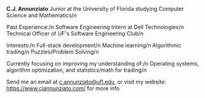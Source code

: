 **C.J. Annunziato**
Junior at the University of Florida studying Computer Science and Mathematics/n

Past Experience:/n
  Software Engineering Intern at Dell Technologies/n
  Technical Officer of UF's Software Engineering Club/n

Interests:/n
  Full-stack development/n
  Machine learning/n
  Algorithmic trading/n
  Puzzles/Problem Solving/n

Currently focusing on improving my understanding of:/n
  Operating systems, algorithm optimization, and statistics/math for trading/n
  
Send me an email at c.annunziato@ufl.edu, or visit my website: https://www.cjannunziato.com/ for more info

<!---
cjannun/cjannun is a ✨ special ✨ repository because its `README.md` (this file) appears on your GitHub profile.
You can click the Preview link to take a look at your changes.
--->
